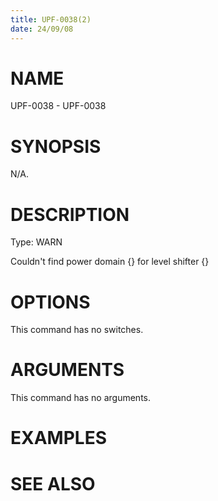 ```yaml
---
title: UPF-0038(2)
date: 24/09/08
---
```


# NAME

UPF-0038 - UPF-0038

# SYNOPSIS

N/A.

# DESCRIPTION

Type: WARN

Couldn't find power domain {} for level shifter {}

# OPTIONS

This command has no switches.

# ARGUMENTS

This command has no arguments.

# EXAMPLES

# SEE ALSO
